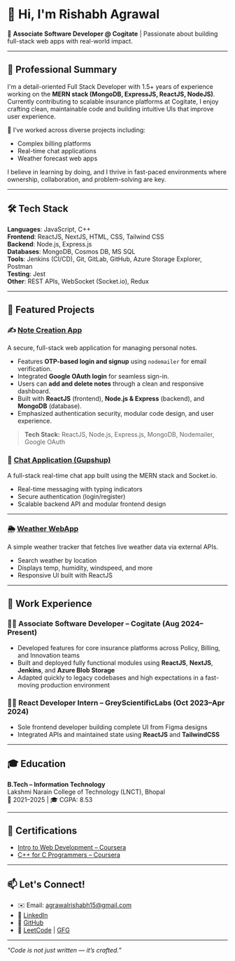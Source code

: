 # 👋 Hi, I'm Rishabh Agrawal

🎯 **Associate Software Developer @ Cogitate** | Passionate about building full-stack web apps with real-world impact.

---

## 💼 Professional Summary

I'm a detail-oriented Full Stack Developer with 1.5+ years of experience working on the **MERN stack (MongoDB, ExpressJS, ReactJS, NodeJS)**. Currently contributing to scalable insurance platforms at Cogitate, I enjoy crafting clean, maintainable code and building intuitive UIs that improve user experience.

🔧 I’ve worked across diverse projects including:
- Complex billing platforms
- Real-time chat applications
- Weather forecast web apps

I believe in learning by doing, and I thrive in fast-paced environments where ownership, collaboration, and problem-solving are key.

---

## 🛠️ Tech Stack

**Languages**: JavaScript, C++  
**Frontend**: ReactJS, NextJS, HTML, CSS, Tailwind CSS  
**Backend**: Node.js, Express.js  
**Databases**: MongoDB, Cosmos DB, MS SQL  
**Tools**: Jenkins (CI/CD), Git, GitLab, GitHub, Azure Storage Explorer, Postman  
**Testing**: Jest  
**Other**: REST APIs, WebSocket (Socket.io), Redux

---

## 📌 Featured Projects


### ✍️ [Note Creation App](https://subtle-lebkuchen-9a6199.netlify.app/)
A secure, full-stack web application for managing personal notes.

- Features **OTP-based login and signup** using `nodemailer` for email verification.
- Integrated **Google OAuth login** for seamless sign-in.
- Users can **add and delete notes** through a clean and responsive dashboard.
- Built with **ReactJS** (frontend), **Node.js & Express** (backend), and **MongoDB** (database).
- Emphasized authentication security, modular code design, and user experience.

> **Tech Stack:** ReactJS, Node.js, Express.js, MongoDB, Nodemailer, Google OAuth

### 🔗 [Chat Application (Gupshup)](https://github.com/Rish123-abh/Gupshup)
A full-stack real-time chat app built using the MERN stack and Socket.io.

- Real-time messaging with typing indicators
- Secure authentication (login/register)
- Scalable backend API and modular frontend design

---

### 🌦️ [Weather WebApp](https://rish123-abh.github.io/weatherapi/)
A simple weather tracker that fetches live weather data via external APIs.

- Search weather by location
- Displays temp, humidity, windspeed, and more
- Responsive UI built with ReactJS

---

## 🚀 Work Experience

### 👨‍💻 Associate Software Developer – Cogitate (Aug 2024–Present)
- Developed features for core insurance platforms across Policy, Billing, and Innovation teams
- Built and deployed fully functional modules using **ReactJS**, **NextJS**, **Jenkins**, and **Azure Blob Storage**
- Adapted quickly to legacy codebases and high expectations in a fast-moving production environment

### 👨‍💻 React Developer Intern – GreyScientificLabs (Oct 2023–Apr 2024)
- Sole frontend developer building complete UI from Figma designs
- Integrated APIs and maintained state using **ReactJS** and **TailwindCSS**

---

## 🎓 Education

**B.Tech – Information Technology**  
Lakshmi Narain College of Technology (LNCT), Bhopal  
📅 2021–2025 | 🎓 CGPA: 8.53

---

## 📜 Certifications

- [Intro to Web Development – Coursera](#)
- [C++ for C Programmers – Coursera](#)

---

## 📫 Let's Connect!

- ✉️ Email: agrawalrishabh15@gmail.com  
- 🔗 [LinkedIn](https://www.linkedin.com/in/rishabh-agrawal-233499221/)  
- 🐙 [GitHub](https://github.com/Rish123-abh)  
- 🧠 [LeetCode](https://leetcode.com/u/agrawalrishabh15/) | [GFG](https://www.geeksforgeeks.org/user/agrawalrishabh15/)

---

_“Code is not just written — it’s crafted.”_
